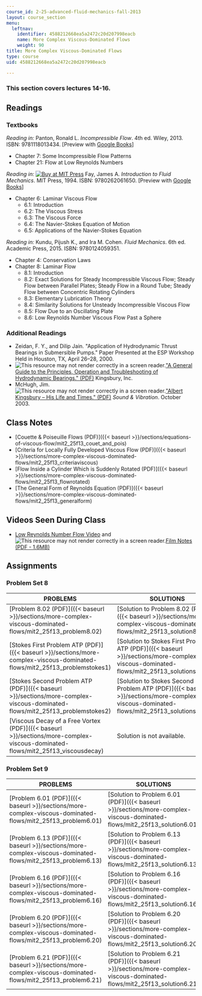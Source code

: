 ```yaml
---
course_id: 2-25-advanced-fluid-mechanics-fall-2013
layout: course_section
menu:
  leftnav:
    identifier: 4588212668ea5a2472c20d207998eacb
    name: More Complex Viscous-Dominated Flows
    weight: 90
title: More Complex Viscous-Dominated Flows
type: course
uid: 4588212668ea5a2472c20d207998eacb

---
```


### This section covers lectures 14-16.

Readings
--------

### Textbooks

_Reading in:_ Panton, Ronald L. _Incompressible Flow_. 4th ed. Wiley, 2013. ISBN: 9781118013434. \[Preview with [Google Books](http://books.google.com/books?id=sa4eAAAAQBAJ&pg=PAfrontcover)\]

*   Chapter 7: Some Incompressible Flow Patterns
*   Chapter 21: Flow at Low Reynolds Numbers

_Reading in:_ [![Buy at MIT
Press](/images/mp_logo.gif)](https://mitpress.mit.edu/9780262061650) Fay, James A. _Introduction to Fluid Mechanics_. MIT Press, 1994. ISBN: 9780262061650. \[Preview with [Google Books](http://books.google.com/books?id=XGVpue4954wC&pg=PAfrontcover)\]

*   Chapter 6: Laminar Viscous Flow
    *   6.1: Introduction
    *   6.2: The Viscous Stress
    *   6.3: The Viscous Force
    *   6.4: The Navier-Stokes Equation of Motion
    *   6.5: Applications of the Navier-Stokes Equation

_Reading in:_ Kundu, Pijush K., and Ira M. Cohen. _Fluid Mechanics_. 6th ed. Academic Press, 2015. ISBN: 9780124059351.

*   Chapter 4: Conservation Laws
*   Chapter 8: Laminar Flow
    *   8.1: Introduction
    *   8.2: Exact Solutions for Steady Incompressible Viscous Flow; Steady Flow between Parallel Plates; Steady Flow in a Round Tube; Steady Flow between Concentric Rotating Cylinders
    *   8.3: Elementary Lubrication Theory
    *   8.4: Similarity Solutions for Unsteady Incompressible Viscous Flow
    *   8.5: Flow Due to an Oscillating Plate
    *   8.6: Low Reynolds Number Viscous Flow Past a Sphere

### Additional Readings

*   Zeidan, F. Y., and Dilip Jain. "Application of Hydrodynamic Thrust Bearings in Submersible Pumps." Paper Presented at the ESP Workshop Held in Houston, TX, April 26–28, 2000.
*   ![This resource may not render correctly in a screen reader.](/images/inacessible.gif)["A General Guide to the Principles, Operation and Troubleshooting of Hydrodynamic Bearings." (PDF)](http://www.kingsbury.com/pdf/universe_brochure.pdf) Kingsbury, Inc.
*   McHugh, Jim. ![This resource may not render correctly in a screen reader.](/images/inacessible.gif)["Albert Kingsbury – His Life and Times." (PDF)](http://www.massengineers.com/Documents/albert_kingsbury.pdf) _Sound & Vibration_. October 2003.

Class Notes
-----------

*   [Couette & Poiseuille Flows (PDF)]({{< baseurl >}}/sections/equations-of-viscous-flow/mit2_25f13_couet_and_pois)
*   [Criteria for Locally Fully Developed Viscous Flow (PDF)]({{< baseurl >}}/sections/more-complex-viscous-dominated-flows/mit2_25f13_criteriaviscous)
*   [Flow Inside a Cylinder Which is Suddenly Rotated (PDF)]({{< baseurl >}}/sections/more-complex-viscous-dominated-flows/mit2_25f13_flowrotated)
*   [The General Form of Reynolds Equation (PDF)]({{< baseurl >}}/sections/more-complex-viscous-dominated-flows/mit2_25f13_generalform)

Videos Seen During Class
------------------------

*   [Low Reynolds Number Flow Video](https://youtu.be/51-6QCJTAjU) and ![This resource may not render correctly in a screen reader.](/images/inacessible.gif)[Film Notes (PDF - 1.6MB)](http://web.mit.edu/hml/ncfmf/07LRNF.pdf)

Assignments
-----------

### Problem Set 8

| PROBLEMS | SOLUTIONS |
| --- | --- |
| [Problem 8.02 (PDF)]({{< baseurl >}}/sections/more-complex-viscous-dominated-flows/mit2_25f13_problem8.02) | [Solution to Problem 8.02 (PDF)]({{< baseurl >}}/sections/more-complex-viscous-dominated-flows/mit2_25f13_solution8.02) |
| [Stokes First Problem ATP (PDF)]({{< baseurl >}}/sections/more-complex-viscous-dominated-flows/mit2_25f13_problemstokes1) | [Solution to Stokes First Problem ATP (PDF)]({{< baseurl >}}/sections/more-complex-viscous-dominated-flows/mit2_25f13_solutionstokes1) |
| [Stokes Second Problem ATP (PDF)]({{< baseurl >}}/sections/more-complex-viscous-dominated-flows/mit2_25f13_problemstokes2) | [Solution to Stokes Second Problem ATP (PDF)]({{< baseurl >}}/sections/more-complex-viscous-dominated-flows/mit2_25f13_solutionstokes2) |
| [Viscous Decay of a Free Vortex (PDF)]({{< baseurl >}}/sections/more-complex-viscous-dominated-flows/mit2_25f13_viscousdecay) | Solution is not available. 

### Problem Set 9

| PROBLEMS | SOLUTIONS |
| --- | --- |
| [Problem 6.01 (PDF)]({{< baseurl >}}/sections/more-complex-viscous-dominated-flows/mit2_25f13_problem6.01) | [Solution to Problem 6.01 (PDF)]({{< baseurl >}}/sections/more-complex-viscous-dominated-flows/mit2_25f13_solution6.01) |
| [Problem 6.13 (PDF)]({{< baseurl >}}/sections/more-complex-viscous-dominated-flows/mit2_25f13_problem6.13) | [Solution to Problem 6.13 (PDF)]({{< baseurl >}}/sections/more-complex-viscous-dominated-flows/mit2_25f13_solution6.13) |
| [Problem 6.16 (PDF)]({{< baseurl >}}/sections/more-complex-viscous-dominated-flows/mit2_25f13_problem6.16) | [Solution to Problem 6.16 (PDF)]({{< baseurl >}}/sections/more-complex-viscous-dominated-flows/mit2_25f13_solution6.16) |
| [Problem 6.20 (PDF)]({{< baseurl >}}/sections/more-complex-viscous-dominated-flows/mit2_25f13_problem6.20) | [Solution to Problem 6.20 (PDF)]({{< baseurl >}}/sections/more-complex-viscous-dominated-flows/mit2_25f13_solution6.20) |
| [Problem 6.21 (PDF)]({{< baseurl >}}/sections/more-complex-viscous-dominated-flows/mit2_25f13_problem6.21) | [Solution to Problem 6.21 (PDF)]({{< baseurl >}}/sections/more-complex-viscous-dominated-flows/mit2_25f13_solution6.21)